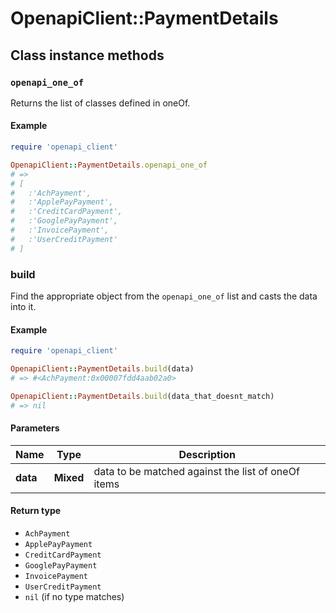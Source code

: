 # OpenapiClient::PaymentDetails

## Class instance methods

### `openapi_one_of`

Returns the list of classes defined in oneOf.

#### Example

```ruby
require 'openapi_client'

OpenapiClient::PaymentDetails.openapi_one_of
# =>
# [
#   :'AchPayment',
#   :'ApplePayPayment',
#   :'CreditCardPayment',
#   :'GooglePayPayment',
#   :'InvoicePayment',
#   :'UserCreditPayment'
# ]
```

### build

Find the appropriate object from the `openapi_one_of` list and casts the data into it.

#### Example

```ruby
require 'openapi_client'

OpenapiClient::PaymentDetails.build(data)
# => #<AchPayment:0x00007fdd4aab02a0>

OpenapiClient::PaymentDetails.build(data_that_doesnt_match)
# => nil
```

#### Parameters

| Name | Type | Description |
| ---- | ---- | ----------- |
| **data** | **Mixed** | data to be matched against the list of oneOf items |

#### Return type

- `AchPayment`
- `ApplePayPayment`
- `CreditCardPayment`
- `GooglePayPayment`
- `InvoicePayment`
- `UserCreditPayment`
- `nil` (if no type matches)

